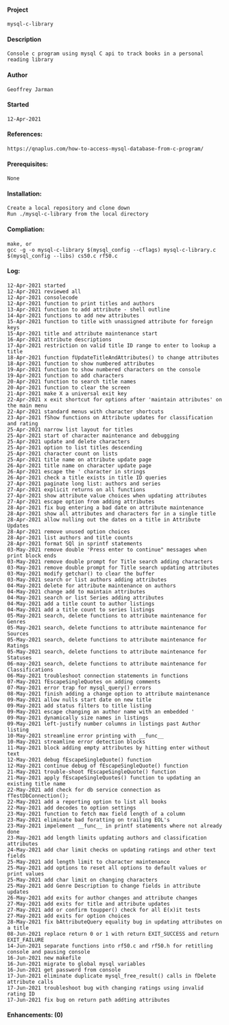 #### Project
    mysql-c-library
#### Description
    Console c program using mysql C api to track books in a personal reading library
#### Author
    Geoffrey Jarman
#### Started
    12-Apr-2021
#### References:
    https://qnaplus.com/how-to-access-mysql-database-from-c-program/
#### Prerequisites:
    None
#### Installation:
    Create a local repository and clone down
    Run ./mysql-c-library from the local directory
#### Compliation:
    make, or
    gcc -g -o mysql-c-library $(mysql_config --cflags) mysql-c-library.c $(mysql_config --libs) cs50.c rf50.c
#### Log:
    12-Apr-2021 started
    12-Apr-2021 reviewed all
    12-Apr-2021 consolecode
    12-Apr-2021 function to print titles and authors
    13-Apr-2021 function to add attribute - shell outline
    14-Apr-2021 functions to add new attributes
    15-Apr-2021 function to title with unassigned attribute for foreign keys
    15-Apr-2021 title and attribute maintenance start
    16-Apr-2021 attribute descriptions
    17-Apr-2021 restriction on valid title ID range to enter to lookup a title
    18-Apr-2021 function fUpdateTitleAndAttributes() to change attributes
    18-Apr-2021 function to show numbered attributes
    19-Apr-2021 function to show numbered characters on the console
    19-Apr-2021 function to add characters
    20-Apr-2021 function to search title names
    20-Apr-2021 function to clear the screen
    21-Apr-2021 make X a universal exit key
    22-Apr-2021 x exit shortcut for options after 'maintain attributes' on the main menu
    22-Apr-2021 standard menus with character shortcuts
    23-Apr-2021 fShow functions on Attribute updates for classification and rating
    25-Apr-2021 narrow list layout for titles
    25-Apr-2021 start of character maintenance and debugging
    25-Apr-2021 update and delete characters
    25-Apr-2021 option to list titles descending
    25-Apr-2021 character count on lists
    25-Apr-2021 title name on attribute update page
    26-Apr-2021 title name on character update page
    26-Apr-2021 escape the ' character in strings
    26-Apr-2021 check a title exists in title ID queries
    27-Apr-2021 paginate long list: authors and series
    27-Apr-2021 explicit returns on all functions
    27-Apr-2021 show attribute value choices when updating attributes
    27-Apr-2021 escape option from adding attributes
    28-Apr-2021 fix bug entering a bad date on attribute maintenance
    28-Apr-2021 show all attributes and characters for in a single title
    28-Apr-2021 allow nulling out the dates on a title in Attribute Updates
    28-Apr-2021 remove unused option choices
    28-Apr-2021 list authors and title counts
    28-Apr-2021 format SQl in sprintf statements
    03-May-2021 remove double 'Press enter to continue" messages when print block ends
    03-May-2021 remove double prompt for Title search adding characters
    03-May-2021 remove double prompt for Title search updating attributes
    03-May-2021 modify getchar() to clear the buffer
    03-May-2021 search or list authors adding attributes
    04-May-2021 delete for attribute maintenance on authors
    04-May-2021 change add to maintain attributes
    04-May-2021 search or list Series adding attributes
    04-May-2021 add a title count to author listings
    04-May-2021 add a title count to series listings
    05-May-2021 search, delete functions to attribute maintenance for Genres
    05-May-2021 search, delete functions to attribute maintenance for Sources
    05-May-2021 search, delete functions to attribute maintenance for Ratings
    05-May-2021 search, delete functions to attribute maintenance for Statuses
    06-may-2021 search, delete functions to attribute maintenance for Classifications
    06-May-2021 troubleshoot connection statements in functions
    07-May-2021 fEscapeSingleQuotes on adding comments
    07-May-2021 error trap for mysql_query() errors
    08-May-2021 finish adding a change option to attribute maintenance
    09-May-2021 allow nulls start date on new title
    09-May-2021 add status filters to title listing
    09-May-2021 escape changing an author name with an embedded '
    09-May-2021 dynamically size names in listings
    09-May-2021 left-justify number columns in listings past Author listing
    10-May-2021 streamline error printing with __func__
    10-May-2021 streamline error detection blocks
    11-May-2021 block adding empty attributes by hitting enter without text
    12-May-2021 debug fEscapeSingleQuote() function
    12-May-2021 continue debug of fEscapeSingleQuote() function
    21-May-2021 trouble-shoot fEscapeSingleQuote() function
    21-May-2021 apply fEscapeSingleQuotes() function to updating an existing title name
    22-May-2021 add check for db service connection as fTestDbConnection();
    22-May-2021 add a reporting option to list all books
    22-May-2021 add decodes to option settings
    23-May-2021 function to fetch max field length of a column
    23-May-2021 eliminate bad foratting on trailing EOL's
    23-May-2021 impelement __func__ in printf statements where not already done
    23-May-2021 add length limits updating authors and classification attributes
    24-May-2021 add char limit checks on updating ratings and other text fields
    25-May-2021 add length limit to character maintenance
    25-May-2021 add options to reset all options to default values or print values
    25-May-2021 add char limit on changing characters
    25-May-2021 add Genre Description to change fields in attribute updates
    26-May-2021 add exits for author changes and attribute changes
    27-May-2021 add exits for title and attribute updates
    27-May-2021 add or confirm toupper() check for all E(x)it tests
    27-May-2021 add exits for option choices
    28-May-2021 fix bAttributeQuery equality bug in updating attributes on a title
    08-Jun-2021 replace return 0 or 1 with return EXIT_SUCCESS and return EXIT_FAILURE
    14-Jun-2021 separate functions into rf50.c and rf50.h for retitling console and pausing console
    16-Jun-2021 new makefile
    16-Jun-2021 migrate to global mysql variables
    16-Jun-2021 get password from console
    17-Jun-2021 eliminate duplicate mysql_free_result() calls in fDelete attribute calls
    17-Jun-2021 troubleshoot bug with changing ratings using invalid rating ID
    17-Jun-2021 fix bug on return path addting attributes
#### Enhancements: (0)
